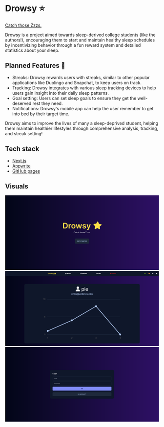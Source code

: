 # Drowsy ⭐

[Catch those Zzzs.](https://thatliuser.github.io/hackdavis.2023/)

Drowsy is a project aimed towards sleep-derived college students (like the authors!),
encouraging them to start and maintain healthy sleep schedules by incentivizing
behavior through a fun reward system and detailed statistics about your sleep.

## Planned Features 🌙
- Streaks: Drowsy rewards users with streaks, similar to other popular applications like Duolingo and Snapchat, to keep users on track.
- Tracking: Drowsy integrates with various sleep tracking devices to help users gain insight into their daily sleep patterns.
- Goal setting: Users can set sleep goals to ensure they get the well-deserved rest they need.
- Notifications: Drowsy's mobile app can help the user remember to get into bed by their target time.

Drowsy aims to improve the lives of many a sleep-deprived student, helping them maintain healthier lifestyles through
comprehensive analysis, tracking, and streak setting!

## Tech stack
- [Next.js](https://nextjs.org/)
- [Appwrite](https://appwrite.io/)
- [GitHub pages](https://pages.github.com/)

## Visuals
![Homepage](./docs/drowsy-home.png)
![Profile](./docs/drowsy-profile.png)
![Login](./docs/drowsy-login.png)

